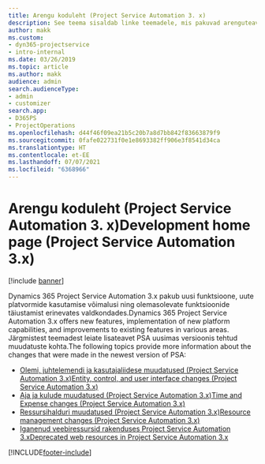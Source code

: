 ```yaml
---
title: Arengu koduleht (Project Service Automation 3. x)
description: See teema sisaldab linke teemadele, mis pakuvad arenguteavet rakenduse Dynamics 365 Project Service Automation (PSA) versiooni 3. x jaoks.
author: makk
ms.custom:
- dyn365-projectservice
- intro-internal
ms.date: 03/26/2019
ms.topic: article
ms.author: makk
audience: admin
search.audienceType:
- admin
- customizer
search.app:
- D365PS
- ProjectOperations
ms.openlocfilehash: d44f46f09ea21b5c20b7a8d7bb842f83663879f9
ms.sourcegitcommit: 0fafe022731f0e1e8693382ff906e3f8541d34ca
ms.translationtype: HT
ms.contentlocale: et-EE
ms.lasthandoff: 07/07/2021
ms.locfileid: "6368966"
---
```

# <a name="development-home-page-project-service-automation-3x"></a><span data-ttu-id="703ba-103">Arengu koduleht (Project Service Automation 3. x)</span><span class="sxs-lookup"><span data-stu-id="703ba-103">Development home page (Project Service Automation 3.x)</span></span>

[!include [banner](../../includes/psa-now-project-operations.md)]

<span data-ttu-id="703ba-104">Dynamics 365 Project Service Automation 3.x pakub uusi funktsioone, uute platvormide kasutamise võimalusi ning olemasolevate funktsioonide täiustamist erinevates valdkondades.</span><span class="sxs-lookup"><span data-stu-id="703ba-104">Dynamics 365 Project Service Automation 3.x offers new features, implementation of new platform capabilities, and improvements to existing features in various areas.</span></span> <span data-ttu-id="703ba-105">Järgmistest teemadest leiate lisateavet PSA uusimas versioonis tehtud muudatuste kohta.</span><span class="sxs-lookup"><span data-stu-id="703ba-105">The following topics provide more information about the changes that were made in the newest version of PSA:</span></span>

- [<span data-ttu-id="703ba-106">Olemi, juhtelemendi ja kasutajaliidese muudatused (Project Service Automation 3.x)</span><span class="sxs-lookup"><span data-stu-id="703ba-106">Entity, control, and user interface changes (Project Service Automation 3.x)</span></span>](../developer-guides/entity-changes-v3.x.md)
- [<span data-ttu-id="703ba-107">Aja ja kulude muudatused (Project Service Automation 3.x)</span><span class="sxs-lookup"><span data-stu-id="703ba-107">Time and Expense changes (Project Service Automation 3.x)</span></span>](../developer-guides/time-expense-changes-v3.x.md)
- [<span data-ttu-id="703ba-108">Ressursihalduri muudatused (Project Service Automation 3.x)</span><span class="sxs-lookup"><span data-stu-id="703ba-108">Resource management changes (Project Service Automation 3.x)</span></span>](../developer-guides/resource-management-changes-v3.x.md)
- [<span data-ttu-id="703ba-109">Iganenud veebiressursid rakenduses Project Service Automation 3.x</span><span class="sxs-lookup"><span data-stu-id="703ba-109">Deprecated web resources in Project Service Automation 3.x</span></span>](../developer-guides/web-resources-deprecated-v3.x.md)


[!INCLUDE[footer-include](../../includes/footer-banner.md)]